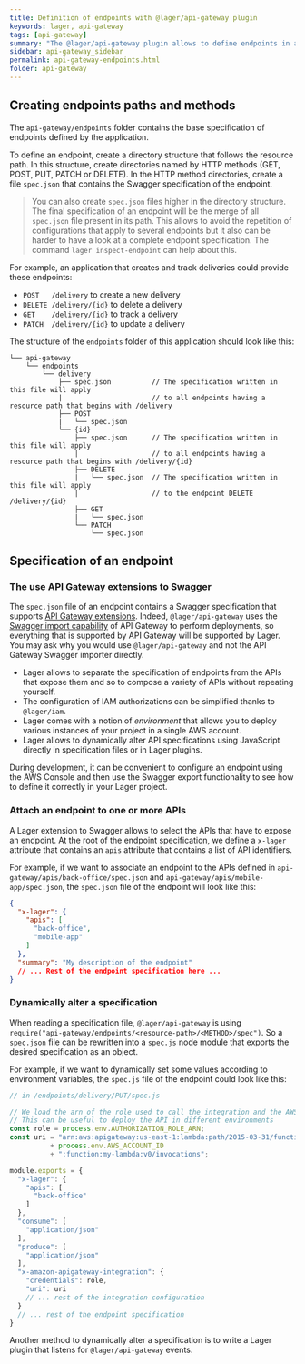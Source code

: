 ```yaml
---
title: Definition of endpoints with @lager/api-gateway plugin
keywords: lager, api-gateway
tags: [api-gateway]
summary: "The @lager/api-gateway plugin allows to define endpoints in a directory structure and attach them to APIs"
sidebar: api-gateway_sidebar
permalink: api-gateway-endpoints.html
folder: api-gateway
---
```


## Creating endpoints paths and methods

The `api-gateway/endpoints` folder contains the base specification of endpoints defined by the application.

To define an endpoint, create a directory structure that follows the resource path.
In this structure, create directories named by HTTP methods (GET, POST, PUT, PATCH or DELETE).
In the HTTP method directories, create a file `spec.json` that contains the Swagger specification of the endpoint.

> You can also create `spec.json` files higher in the directory structure. The final specification of an endpoint will be the merge of all `spec.json` file
> present in its path. This allows to avoid the repetition of configurations that apply to several endpoints but it also can be harder to have a look at a
> complete endpoint specification. The command `lager inspect-endpoint` can help about this.

For example, an application that creates and track deliveries could provide these endpoints:

*   `POST   /delivery` to create a new delivery
*   `DELETE /delivery/{id}` to delete a delivery
*   `GET    /delivery/{id}` to track a delivery
*   `PATCH  /delivery/{id}` to update a delivery

The structure of the `endpoints` folder of this application should look like this:

```text
└── api-gateway
    └── endpoints
        └── delivery
            ├── spec.json          // The specification written in this file will apply
            |                      // to all endpoints having a resource path that begins with /delivery
            ├── POST
            |   └── spec.json
            └── {id}
                ├── spec.json      // The specification written in this file will apply
                |                  // to all endpoints having a resource path that begins with /delivery/{id}
                ├── DELETE
                |   └── spec.json  // The specification written in this file will apply
                |                  // to the endpoint DELETE /delivery/{id}
                ├── GET
                |   └── spec.json
                └── PATCH
                    └── spec.json
```

## Specification of an endpoint

### The use API Gateway extensions to Swagger

The `spec.json` file of an endpoint contains a Swagger specification that supports [API Gateway extensions](http://docs.aws.amazon.com/apigateway/latest/developerguide/api-gateway-swagger-extensions.html).
Indeed, `@lager/api-gateway` uses the [Swagger import capability](http://docs.aws.amazon.com/apigateway/latest/developerguide/api-gateway-import-api.html)
of API Gateway to perform deployments, so everything that is supported by API Gateway will be supported by Lager. You may ask why you would use
`@lager/api-gateway` and not the API Gateway Swagger importer directly.

*   Lager allows to separate the specification of endpoints from the APIs that expose them and so to compose a variety of APIs without repeating yourself.
*   The configuration of IAM authorizations can be simplified thanks to `@lager/iam`.
*   Lager comes with a notion of *environment* that allows you to deploy various instances of your project in a single AWS account.
*   Lager allows to dynamically alter API specifications using JavaScript directly in specification files or in Lager plugins.

During development, it can be convenient to configure an endpoint using the AWS Console and then use the Swagger export functionality to see how to define it
correctly in your Lager project.

### Attach an endpoint to one or more APIs

A Lager extension to Swagger allows to select the APIs that have to expose an endpoint. At the root of the endpoint specification, we define a `x-lager` attribute
that contains an `apis` attribute that contains a list of API identifiers.

For example, if we want to associate an endpoint to the APIs defined in `api-gateway/apis/back-office/spec.json` and `api-gateway/apis/mobile-app/spec.json`,
the `spec.json` file of the endpoint will look like this:

```json
{
  "x-lager": {
    "apis": [
      "back-office",
      "mobile-app"
    ]
  },
  "summary": "My description of the endpoint"
  // ... Rest of the endpoint specification here ...
}
```

### Dynamically alter a specification

When reading a specification file, `@lager/api-gateway` is using `require("api-gateway/endpoints/<resource-path>/<METHOD>/spec")`. So a `spec.json` file can be
rewritten into a `spec.js` node module that exports the desired specification as an object.

For example, if we want to dynamically set some values according to environment variables, the `spec.js` file of the endpoint could look like this:

```javascript
// in /endpoints/delivery/PUT/spec.js

// We load the arn of the role used to call the integration and the AWS account id from environment variables
// This can be useful to deploy the API in different environments
const role = process.env.AUTHORIZATION_ROLE_ARN;
const uri = "arn:aws:apigateway:us-east-1:lambda:path/2015-03-31/functions/arn:aws:lambda:us-east-1:"
          + process.env.AWS_ACCOUNT_ID
          + ":function:my-lambda:v0/invocations";

module.exports = {
  "x-lager": {
    "apis": [
      "back-office"
    ]
  },
  "consume": [
    "application/json"
  ],
  "produce": [
    "application/json"
  ],
  "x-amazon-apigateway-integration": {
    "credentials": role,
    "uri": uri
    // ... rest of the integration configuration
  }
  // ... rest of the endpoint specification
}
```

Another method to dynamically alter a specification is to write a Lager plugin that listens for `@lager/api-gateway` events.
